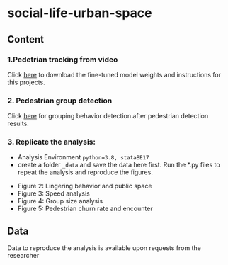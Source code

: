 # social-life-urban-space
## Content
### 1.Pedetrian tracking from video
Click [here](https://github.com/brookefzy/uvi-yolov5-deepsort) to download the fine-tuned model weights and instructions for this projects.

### 2. Pedestrian group detection
Click [here](https://github.com/brookefzy/uvi-public-space) for grouping behavior detection after pedestrian detection results.


### 3. Replicate the analysis:
* Analysis Environment
```python=3.8, stataBE17```
* create a folder `_data` and save the data here first.
Run the *.py files to repeat the analysis and reproduce the figures.
- Figure 2: Lingering behavior and public space
- Figure 3: Speed analysis
- Figure 4: Group size analysis
- Figure 5: Pedestrian churn rate and encounter

## Data
Data to reproduce the analysis is available upon requests from the researcher
